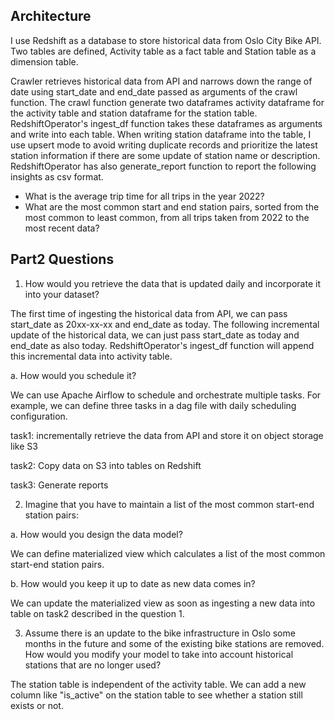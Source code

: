 
## Architecture

I use Redshift as a database to store historical data from Oslo City Bike API.
Two tables are defined, Activity table as a fact table and Station table as a dimension table.

Crawler retrieves historical data from API and narrows down the range of date using start_date and end_date passed
as arguments of the crawl function.
The crawl function generate two dataframes activity dataframe for the activity table and station dataframe for the
station table.
RedshiftOperator's ingest_df function takes these dataframes as arguments and write into each table.
When writing station dataframe into the table, I use upsert mode to avoid writing duplicate records and prioritize
the latest station information if there are some update of station name or description.
RedshiftOperator has also generate_report function to report the following insights as csv format.

- What is the average trip time for all trips in the year 2022?
- What are the most common start and end station pairs, sorted from the most common to
least common, from all trips taken from 2022 to the most recent data?

## Part2 Questions

1. How would you retrieve the data that is updated daily and incorporate it into your dataset?

The first time of ingesting the historical data from API, we can pass start_date as 20xx-xx-xx and end_date as today.
The following incremental update of the historical data, we can just pass start_date as today and end_date as also today.
RedshiftOperator's ingest_df function will append this incremental data into activity table.

a. How would you schedule it?

We can use Apache Airflow to schedule and orchestrate multiple tasks.
For example, we can define three tasks in a dag file with daily scheduling configuration.

task1: incrementally retrieve the data from API and store it on object storage like S3

task2: Copy data on S3 into tables on Redshift

task3: Generate reports

2. Imagine that you have to maintain a list of the most common start-end station pairs:

a. How would you design the data model?

We can define materialized view which calculates a list of the most common start-end station pairs.

b. How would you keep it up to date as new data comes in?

We can update the materialized view as soon as ingesting a new data into table on task2 described in the question 1.

3. Assume there is an update to the bike infrastructure in Oslo some months in the future and
some of the existing bike stations are removed. How would you modify your model to take
into account historical stations that are no longer used?

The station table is independent of the activity table.
We can add a new column like "is_active" on the station table to see whether a station still exists or not.
